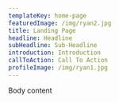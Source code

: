 ```yaml
---
templateKey: home-page
featuredImage: /img/ryan2.jpg
title: Landing Page
headline: Headline
subHeadline: Sub-Headline
introduction: Introduction
callToAction: Call To Action
profileImage: /img/ryan1.jpg
---
```

Body content
